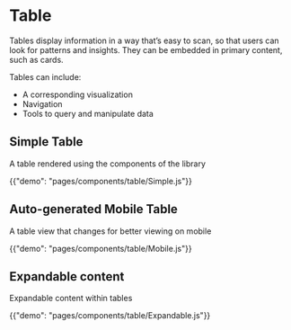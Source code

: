 # Table

Tables display information in a way that’s easy to scan, so that users can look for patterns and insights. They can be embedded in primary content, such as cards.

Tables can include:

- A corresponding visualization
- Navigation
- Tools to query and manipulate data

## Simple Table

A table rendered using the components of the library

{{"demo": "pages/components/table/Simple.js"}}

## Auto-generated Mobile Table

A table view that changes for better viewing on mobile

{{"demo": "pages/components/table/Mobile.js"}}

## Expandable content

Expandable content within tables

{{"demo": "pages/components/table/Expandable.js"}}
